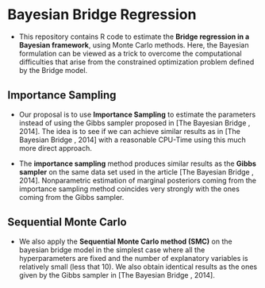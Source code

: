 # Bayesian Bridge Regression

* This repository contains R code to estimate the **Bridge regression in a Bayesian framework**,  using Monte Carlo methods. 
Here, the Bayesian formulation can be viewed as a trick to overcome the computational difficulties 
that arise from the constrained optimization problem defined by the Bridge model.

## Importance Sampling

* Our proposal is to use **Importance Sampling** to estimate the parameters instead of using the Gibbs sampler proposed in [The Bayesian Bridge , 2014].
The idea is to see if we can achieve similar results as in [The Bayesian Bridge , 2014]  with a reasonable CPU-Time
using this much more direct approach.

* The **importance sampling** method produces similar results as the **Gibbs sampler** on the same data set used in the article [The Bayesian Bridge , 2014].
Nonparametric estimation of marginal posteriors coming from the importance sampling method coincides very strongly with the ones coming from the Gibbs sampler.

## Sequential Monte Carlo

* We also apply the **Sequential Monte Carlo method (SMC)** on the bayesian bridge model in the simplest case where all the hyperparameters are fixed
and the number of explanatory variables is relatively small (less that 10). We also obtain identical results as the ones given by the Gibbs sampler in
[The Bayesian Bridge , 2014].



